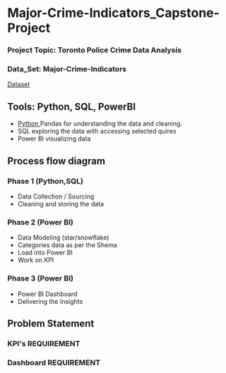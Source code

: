 # Major-Crime-Indicators_Capstone-Project

### Project Topic: Toronto Police Crime Data Analysis 
### Data_Set: Major-Crime-Indicators  
<a href="https://data.torontopolice.on.ca/datasets/TorontoPS::major-crime-indicators-open-data/about"> Dataset </a>

## Tools: Python, SQL, PowerBI
- <a href="https://colab.research.google.com/github/SriharshaVarmaC/Major-Crime-Indicators_Capstone-Project/blob/main/MCI_Cleaning%20and%20Exploring.ipynb#scrollTo=e79631de"> Python </a> Pandas for understanding the data and cleaning.
- SQL exploring the data with accessing selected quires
- Power BI visualizing data
  
## Process flow diagram 

### Phase 1 (Python,SQL)
- Data Collection / Sourcing
- Cleaning and storing the data

### Phase 2 (Power BI)
- Data Modeling (star/snowflake)
- Categories data as per the Shema
- Load into Power BI
- Work on KPI 

### Phase 3 (Power BI)
- Power BI Dashboard
- Delivering the Insights

## Problem Statement
### KPI's REQUIREMENT
### Dashboard REQUIREMENT
